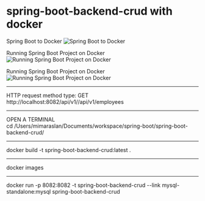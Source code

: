 # spring-boot-backend-crud with docker

Spring Boot to Docker
![Spring Boot to Docker](src/main/resources/static/images/01.jpg)

Running Spring Boot Project on Docker
![Running Spring Boot Project on Docker](src/main/resources/static/images/02.jpg)

Running Spring Boot Project on Docker
![Running Spring Boot Project on Docker](src/main/resources/static/images/03.jpg)

<hr>
HTTP request method type: GET <br>
http://localhost:8082/api/v1//api/v1/employees

<hr>
OPEN A TERMINAL <br>
cd /Users/mimaraslan/Documents/workspace/spring-boot/spring-boot-backend-crud/

<hr>
docker build -t spring-boot-backend-crud:latest . 

<hr>
docker images

<hr>
docker run -p 8082:8082 -t spring-boot-backend-crud --link mysql-standalone:mysql spring-boot-backend-crud 